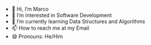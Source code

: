 - 👋 Hi, I’m Marco
- 👀 I’m interested in Software Development
- 🌱 I’m currently learning Data Structures and Algorithms
- 📫 How to reach me at my Email
- 😄 Pronouns: He/Him

<!---
Marcogb1234/Marcogb1234 is a ✨ special ✨ repository because its `README.md` (this file) appears on your GitHub profile.
You can click the Preview link to take a look at your changes.
--->
